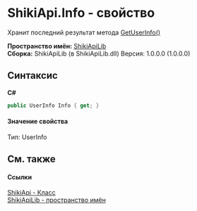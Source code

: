 # ShikiApi.Info - свойство
 

Хранит последний результат метода <a href="M_ShikiApiLib_ShikiApi_GetUserInfo">GetUserInfo()</a>

**Пространство имён:**&nbsp;<a href="N_ShikiApiLib">ShikiApiLib</a><br />**Сборка:**&nbsp;ShikiApiLib (в ShikiApiLib.dll) Версия: 1.0.0.0 (1.0.0.0)

## Синтаксис

**C#**<br />
``` C#
public UserInfo Info { get; }
```


#### Значение свойства
Тип:&nbsp;UserInfo

## См. также


#### Ссылки
<a href="T_ShikiApiLib_ShikiApi">ShikiApi - Класс</a><br /><a href="N_ShikiApiLib">ShikiApiLib - пространство имён</a><br />
